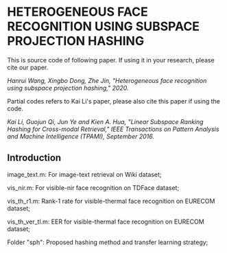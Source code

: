 # HETEROGENEOUS FACE RECOGNITION USING SUBSPACE PROJECTION HASHING

This is source code of following paper. If using it in your research, please cite our paper.

*Hanrui Wang, Xingbo Dong, Zhe Jin, "Heterogeneous face recognition using subspace projection hashing," 2020.*

Partial codes refers to Kai Li's paper, please also cite this paper if using the code.

*Kai Li, Guojun Qi, Jun Ye and Kien A. Hua, "Linear Subspace Ranking Hashing for Cross-modal Retrieval," IEEE Transactions on Pattern Analysis and Machine Intelligence (TPAMI), September 2016.*

## Introduction

image_text.m: For image-text retrieval on Wiki dataset;

vis_nir.m: For visible-nir face recognition on TDFace dataset;

vis_th_r1.m: Rank-1 rate for visible-thermal face recognition on EURECOM dataset;

vis_th_ver_tl.m: EER for visible-thermal face recognition on EURECOM dataset;

Folder "sph": Proposed hashing method and transfer learning strategy;
